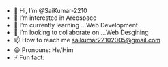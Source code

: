 - 👋 Hi, I’m @SaiKumar-2210
- 👀 I’m interested in Areospace
- 🌱 I’m currently learning ...Web Development
- 💞️ I’m looking to collaborate on ...Web Desgining
- 📫 How to reach me saikumar22102005@gmail.com
- 😄 Pronouns: He/Him
- ⚡ Fun fact: 

<!---
SaiKumar-2210/SaiKumar-2210 is a ✨ special ✨ repository because its `README.md` (this file) appears on your GitHub profile.
You can click the Preview link to take a look at your changes.
--->
